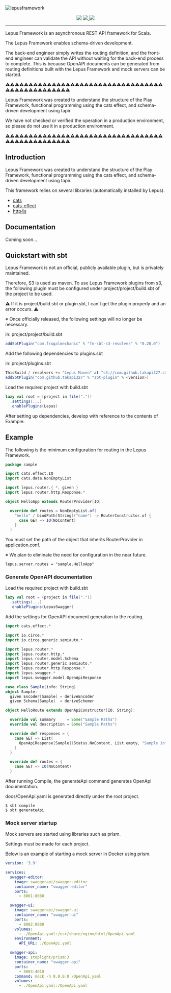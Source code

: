 ![lepusframework](https://socialify.git.ci/takapi327/lepusframework/image?description=1&font=Inter&language=1&logo=https%3A%2F%2Fuser-images.githubusercontent.com%2F57429437%2F170270360-93f29bbf-aef3-47d7-8910-f5baba490ba6.png&owner=1&pattern=Plus&theme=Light)

<div align="center">
  <img src="https://img.shields.io/badge/lepus-v0.3.0-blue">
  <a href="https://en.wikipedia.org/wiki/MIT_License">
    <img src="https://img.shields.io/badge/license-MIT-green">
  </a>
  <a href="https://github.com/lampepfl/dotty">
    <img src="https://img.shields.io/badge/scala-v3.x-red">
  </a>
</div>

---

Lepus Framework is an asynchronous REST API framework for Scala.

The Lepus Framework enables schema-driven development.

The back-end engineer simply writes the routing definition, and the front-end engineer can validate the API without waiting for the back-end process to complete.
This is because OpenAPI documents can be generated from routing definitions built with the Lepus Framework and mock servers can be started.

:warning::warning::warning::warning::warning::warning::warning::warning::warning::warning::warning::warning::warning::warning::warning::warning::warning::warning::warning::warning::warning::warning::warning::warning::warning::warning::warning::warning::warning::warning::warning::warning::warning::warning::warning::warning::warning::warning::warning::warning::warning::warning::warning::warning::warning::warning::warning::warning:

Lepus Framework was created to understand the structure of the Play Framework, functional programming using the cats effect, and schema-driven development using tapir.

We have not checked or verified the operation in a production environment, so please do not use it in a production environment.

:warning::warning::warning::warning::warning::warning::warning::warning::warning::warning::warning::warning::warning::warning::warning::warning::warning::warning::warning::warning::warning::warning::warning::warning::warning::warning::warning::warning::warning::warning::warning::warning::warning::warning::warning::warning::warning::warning::warning::warning::warning::warning::warning::warning::warning::warning::warning::warning:

## Introduction

Lepus Framework was created to understand the structure of the Play Framework, functional programming using the cats effect, and schema-driven development using tapir.

This framework relies on several libraries (automatically installed by Lepus).

- [cats](https://github.com/typelevel/cats)
- [cats-effect](https://github.com/typelevel/cats-effect)
- [http4s](https://github.com/http4s/http4s)

## Documentation
Coming soon...

## Quickstart with sbt
Lepus Framework is not an official, publicly available plugin, but is privately maintained.

Therefore, S3 is used as maven. To use Lepus Framework plugins from s3, the following plugin must be configured under project/project/build.sbt of the project to be used.

:warning: If it is project/build.sbt or plugin.sbt, I can't get the plugin properly and an error occurs. :warning:

※ Once officially released, the following settings will no longer be necessary.

in: project/project/build.sbt
```sbt
addSbtPlugin("com.frugalmechanic" % "fm-sbt-s3-resolver" % "0.20.0")
```

Add the following dependencies to plugins.sbt

in: project/plugins.sbt
```sbt
ThisBuild / resolvers += "Lepus Maven" at "s3://com.github.takapi327.s3-ap-northeast-1.amazonaws.com/lepus/"
addSbtPlugin("com.github.takapi327" % "sbt-plugin" % <version>)
```

Load the required project with build.sbt
```sbt
lazy val root = (project in file("."))
  .settings(...)
  .enablePlugins(Lepus)
```

After setting up dependencies, develop with reference to the contents of Example.

## Example
The following is the minimum configuration for routing in the Lepus Framework.

```scala
package sample

import cats.effect.IO
import cats.data.NonEmptyList

import lepus.router.{ *, given }
import lepus.router.http.Response.*

object HelloApp extends RouterProvider[IO]:

  override def routes = NonEmptyList.of(
    "hello" / bindPath[String]("name") -> RouterConstructor.of {
      case GET => IO(NoContent)
    }
  )
```

You must set the path of the object that inherits RouterProvider in application.conf.

※ We plan to eliminate the need for configuration in the near future.
```text
lepus.server.routes = "sample.HelloApp"
```

### Generate OpenAPI documentation
Load the required project with build.sbt

```sbt
lazy val root = (project in file("."))
  .settings(...)
  .enablePlugins(LepusSwagger)
```

Add the settings for OpenAPI document generation to the routing.

```scala
import cats.effect.*

import io.circe.*
import io.circe.generic.semiauto.*

import lepus.router.*
import lepus.router.http.*
import lepus.router.model.Schema
import lepus.router.generic.semiauto.*
import lepus.router.http.Response.*
import lepus.swagger.*
import lepus.swagger.model.OpenApiResponse

case class Sample(info: String)
object Sample:
  given Encoder[Sample] = deriveEncoder
  given Schema[Sample]  = deriveSchemer

object HelloRoute extends OpenApiConstructor[IO, String]:

  override val summary     = Some("Sample Paths")
  override val description = Some("Sample Paths")

  override def responses = {
    case GET => List(
      OpenApiResponse[Sample](Status.NoContent, List.empty, "Sample information acquisition")
    )
  }

  override def routes = {
    case GET => IO(NoContent)
  }
```

After running Compile, the generateApi command generates OpenApi documentation.

docs/OpenApi.yaml is generated directly under the root project.

```shell
$ sbt compile
$ sbt generateApi
```

### Mock server startup

Mock servers are started using libraries such as prism.

Settings must be made for each project.

Below is an example of starting a mock server in Docker using prism.

```yaml
version: '3.9'

services:
  swagger-editor:
    image: swaggerapi/swagger-editor
    container_name: "swagger-editor"
    ports:
      - 8001:8080

  swagger-ui:
    image: swaggerapi/swagger-ui
    container_name: "swagger-ui"
    ports:
      - 8002:8080
    volumes:
      - ./OpenApi.yaml:/usr/share/nginx/html/OpenApi.yaml
    environment:
      API_URL: ./OpenApi.yaml

  swagger-api:
    image: stoplight/prism:3
    container_name: "swagger-api"
    ports:
      - 8003:4010
    command: mock -h 0.0.0.0 /OpenApi.yaml
    volumes:
      - ./OpenApi.yaml:/OpenApi.yaml
```
